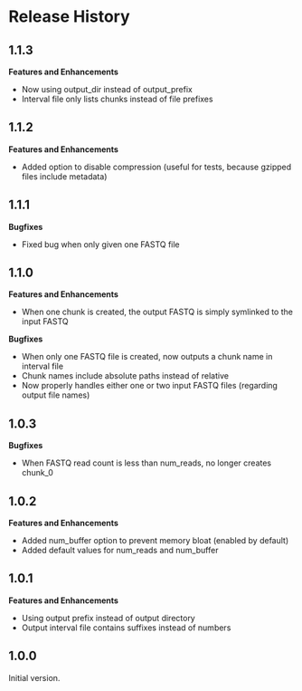 Release History
===============

1.1.3
-----

**Features and Enhancements**

- Now using output_dir instead of output_prefix
- Interval file only lists chunks instead of file prefixes

1.1.2
-----

**Features and Enhancements**

- Added option to disable compression (useful for tests, because gzipped files include metadata)


1.1.1
-----

**Bugfixes**

- Fixed bug when only given one FASTQ file


1.1.0
-----

**Features and Enhancements**

- When one chunk is created, the output FASTQ is simply symlinked to the input FASTQ

**Bugfixes**

- When only one FASTQ file is created, now outputs a chunk name in interval file
- Chunk names include absolute paths instead of relative
- Now properly handles either one or two input FASTQ files (regarding output file names)


1.0.3
-----

**Bugfixes**

- When FASTQ read count is less than num_reads, no longer creates chunk_0


1.0.2
-----

**Features and Enhancements**

- Added num_buffer option to prevent memory bloat (enabled by default)
- Added default values for num_reads and num_buffer


1.0.1
-----

**Features and Enhancements**

- Using output prefix instead of output directory
- Output interval file contains suffixes instead of numbers


1.0.0
-----

Initial version.
